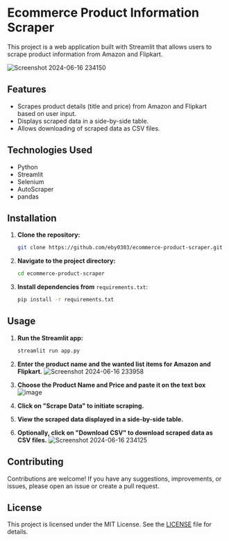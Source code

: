 
# Ecommerce Product Information Scraper

This project is a web application built with Streamlit that allows users to scrape product information from Amazon and Flipkart.

![Screenshot 2024-06-16 234150](https://github.com/eby0303/Ecommerce_scrape/assets/86768805/55a9fa5d-be5f-4d24-a7c0-d3b42504063b)

## Features

- Scrapes product details (title and price) from Amazon and Flipkart based on user input.
- Displays scraped data in a side-by-side table.
- Allows downloading of scraped data as CSV files.


## Technologies Used

- Python
- Streamlit
- Selenium
- AutoScraper
- pandas

## Installation

1. **Clone the repository:**

   ```bash
   git clone https://github.com/eby0303/ecommerce-product-scraper.git
   ```

2. **Navigate to the project directory:**

   ```bash
   cd ecommerce-product-scraper
   ```

3. **Install dependencies from** `requirements.txt`:

   ```bash
   pip install -r requirements.txt
   ```

## Usage

1. **Run the Streamlit app:**

   ```bash
   streamlit run app.py
   ```

2. **Enter the product name and the wanted list items for Amazon and Flipkart.**
![Screenshot 2024-06-16 233958](https://github.com/eby0303/Ecommerce_scrape/assets/86768805/e175fb59-21be-4582-b61c-8530da6eefc2)
3. **Choose the Product Name and Price and paste it on the text box**
![image](https://github.com/eby0303/Ecommerce_scrape/assets/86768805/07a0f7bc-9a6d-4422-a327-ccba6431e3be)
4. **Click on "Scrape Data" to initiate scraping.**
5. **View the scraped data displayed in a side-by-side table.**
6. **Optionally, click on "Download CSV" to download scraped data as CSV files.**
![Screenshot 2024-06-16 234125](https://github.com/eby0303/Ecommerce_scrape/assets/86768805/0f3ce597-e1bc-4940-8292-42b93e0b3caf)

## Contributing

Contributions are welcome! If you have any suggestions, improvements, or issues, please open an issue or create a pull request.

## License

This project is licensed under the MIT License. See the [LICENSE](LICENSE) file for details.
```



